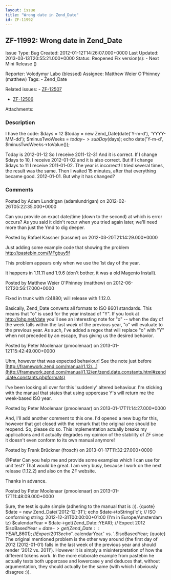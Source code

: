 ```yaml
---
layout: issue
title: "Wrong date in Zend_Date"
id: ZF-11992
---
```


ZF-11992: Wrong date in Zend\_Date
----------------------------------

 Issue Type: Bug Created: 2012-01-12T14:26:07.000+0000 Last Updated: 2013-03-13T20:55:21.000+0000 Status: Reopened Fix version(s): - Next Mini Release ()
 
 Reporter:  Volodymyr Labo (blessed)  Assignee:  Matthew Weier O'Phinney (matthew)  Tags: - Zend\_Date
 
 Related issues: - [ZF-12507](/issues/browse/ZF-12507)
- [ZF-12506](/issues/browse/ZF-12506)
 
 Attachments: 
### Description

I have the code: $days = 12 $today = new Zend\_Date(date('Y-m-d'), 'YYYY-MM-dd'); $minusTwoWeeks = $today->subDay($days); echo date('Y-m-d', $minusTwoWeeks->toValue());

Today is 2012-01-12 So I receive 2011-12-31 And it is correct. If I change $days to 10, I receive 2012-01-02 and it is also correct. But if I change $days to 11 I receive 2011-01-02. The year is incorrect! I tried several times, the result was the same. Then I waited 15 minutes, after that everything became good. 2012-01-01. But why it has changed?

 

 

### Comments

Posted by Adam Lundrigan (adamlundrigan) on 2012-02-26T05:22:35.000+0000

Can you provide an exact date/time (down to the second) at which is error occurs? As you said it didn't recur when you tried again later, we'll need more than just the Ymd to dig deeper.

 

 

Posted by Rafael Kassner (kassner) on 2012-03-20T21:14:29.000+0000

Just adding some example code that showing the problem <http://pastebin.com/MFgbuy5f>

This problem appears only when we use the 1st day of the year.

It happens in 1.11.11 and 1.9.6 (don't bother, it was a old Magento Install).

 

 

Posted by Matthew Weier O'Phinney (matthew) on 2012-06-12T20:56:17.000+0000

Fixed in trunk with r24880; will release with 1.12.0.

Basically, Zend\_Date converts all formats to ISO 8601 standards. This means that "o" is used for the year instead of "Y". If you look at <http://php.net/date> you'll see an interesting note for "o" -- when the day of the week falls within the last _week_ of the previous year, "o" will evaluate to the previous year. As such, I've added a regex that will replace "o" with "Y" when not preceded by an escape, thus giving us the desired behavior.

 

 

Posted by Peter Moolenaar (pmoolenaar) on 2013-01-12T15:42:49.000+0000

Uhm, however that was expected behaviour! See the note just before [http://framework.zend.com/manual/1.12/…](http://framework.zend.com/manual/1.12/en/zend.date.constants.html#zend.date.constants.phpformats)

I've been looking all over for this 'suddenly' altered behaviour. I'm sticking with the manual that states that using uppercase Y's will return me the week-based ISO year.

 

 

Posted by Peter Moolenaar (pmoolenaar) on 2013-01-17T11:14:27.000+0000

And, I'll add another comment to this one. I'd opened a new bug for this, however that got closed with the remark that the original one should be reopend. So, please do so. This implementation actually breaks my applications and it actually degrades my opinion of the stability of ZF since it doesn't even conform to its own manual anymore!

 

 

Posted by Frank Brückner (frosch) on 2013-01-17T11:32:27.000+0000

@Peter Can you help me and provide some examples which I can use for unit test? That would be great. I am very busy, because I work on the next release (1.12.2) and also on the ZF website.

Thanks in advance.

 

 

Posted by Peter Moolenaar (pmoolenaar) on 2013-01-17T11:48:09.000+0000

Sure, the test is quite simple (adhering to the manual that is :)). {quote} $date = new Zend\_Date('2012-12-31'); echo $date->toString('c'); // ISO conforming string: 2012-12-31T00:00:00+01:00 (I'm in Europe/Amsterdam tz) $calendarYear = $date->get(Zend\_Date::YEAR); // Expect 2012 $isoBasedYear = $date->get(Zend\_Date::YEAR\_8601); // Expect 2013 echo '  
'.$calendarYear.' vs. '.$isoBasedYear; {quote} The original mentioned problem is the other way around (the first day of 2012 (2012-01-01) falls in the last week of the previous year and should render '2012 vs. 2011'). However it is simply a misinterpretation of how the different tokens work. In the more elaborate example from pastebin he actually tests both uppercase and lowercase y and deduces that, without argumentation, they should actually be the same (with which I obviously disagree :)).

 

 